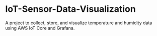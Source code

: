 # IoT-Sensor-Data-Visualization
A project to collect, store, and visualize temperature and humidity data using AWS IoT Core and Grafana.
